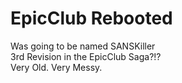 # EpicClub Rebooted
Was going to be named SANSKiller<br>
3rd Revision in the EpicClub Saga?!?<br>
Very Old. Very Messy.<br>
